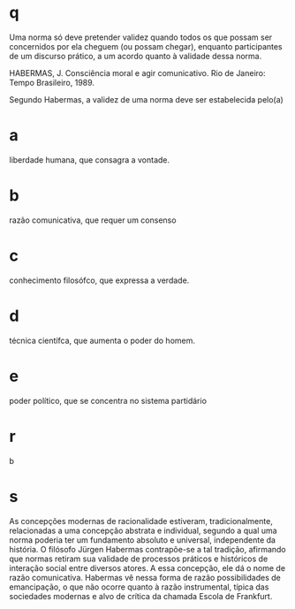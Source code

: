 # q
Uma norma só deve pretender validez quando todos os que possam ser concernidos por ela cheguem (ou possam chegar), enquanto participantes de um discurso prático, a um acordo quanto à validade dessa norma.

HABERMAS, J. Consciência moral e agir comunicativo. Rio de Janeiro: Tempo Brasileiro, 1989.

Segundo Habermas, a validez de uma norma deve ser estabelecida pelo(a)

# a
liberdade humana, que consagra a vontade.

# b
razão comunicativa, que requer um consenso

# c
conhecimento filosófco, que expressa a verdade.

# d
técnica científca, que aumenta o poder do homem.

# e
poder político, que se concentra no sistema partidário

# r
b

# s
As concepções modernas de racionalidade estiveram, tradicionalmente, relacionadas a uma concepção abstrata e individual, segundo a qual uma norma poderia ter um fundamento absoluto e universal, independente da história. O filósofo Jürgen Habermas contrapõe-se a tal tradição, afirmando que normas retiram sua validade de processos práticos e históricos de interação social entre diversos atores. A essa concepção, ele dá o nome de razão comunicativa. Habermas vê nessa forma de razão possibilidades de emancipação, o que não ocorre quanto à razão instrumental, típica das sociedades modernas e alvo de crítica da chamada Escola de Frankfurt.
